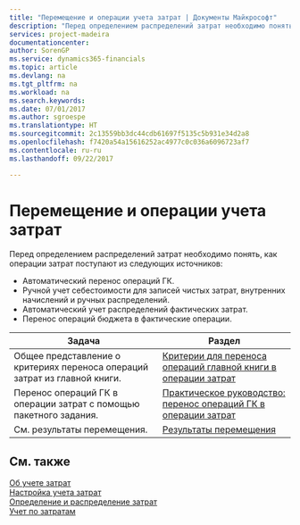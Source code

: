 ```yaml
---
title: "Перемещение и операции учета затрат | Документы Майкрософт"
description: "Перед определением распределений затрат необходимо понять, откуда поступают операции затрат."
services: project-madeira
documentationcenter: 
author: SorenGP
ms.service: dynamics365-financials
ms.topic: article
ms.devlang: na
ms.tgt_pltfrm: na
ms.workload: na
ms.search.keywords: 
ms.date: 07/01/2017
ms.author: sgroespe
ms.translationtype: HT
ms.sourcegitcommit: 2c13559bb3dc44cdb61697f5135c5b931e34d2a8
ms.openlocfilehash: f7420a54a15616252ac4977c0c036a6096723af7
ms.contentlocale: ru-ru
ms.lasthandoff: 09/22/2017

---
```

# <a name="transferring-and-posting-cost-entries"></a>Перемещение и операции учета затрат
Перед определением распределений затрат необходимо понять, как операции затрат поступают из следующих источников:  

-   Автоматический перенос операций ГК.  
-   Ручной учет себестоимости для записей чистых затрат, внутренних начислений и ручных распределений.  
-   Автоматический учет распределений фактических затрат.  
-   Перенос операций бюджета в фактические операции.  

|**Задача**|**Раздел**|  
|------------|-------------|  
|Общее представление о критериях переноса операций затрат из главной книги.|[Критерии для переноса операций главной книги в операции затрат](finance-criteria-for-transferring-general-ledger-entries-to-cost-entries.md)|  
|Перенос операций ГК в операции затрат с помощью пакетного задания.|[Практическое руководство: перенос операций ГК в операции затрат](finance-how-to-transfer-general-ledger-entries-to-cost-entries.md)|  
|См. результаты перемещения.|[Результаты перемещения](finance-results-of-the-transfer.md)|  

## <a name="see-also"></a>См. также  
 [Об учете затрат](finance-about-cost-accounting.md)   
 [Настройка учета затрат](finance-set-up-cost-accounting.md)   
 [Определение и распределение затрат](finance-define-and-allocate-costs.md)   
 [Учет по затратам](finance-manage-cost-accounting.md)

